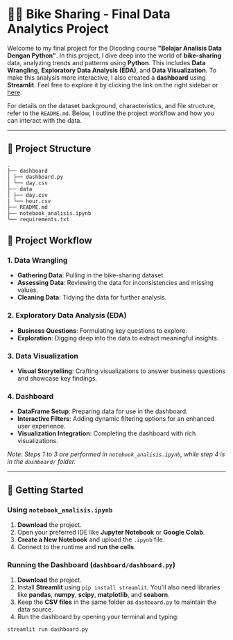 # 🚴‍♂️ Bike Sharing - Final Data Analytics Project

Welcome to my final project for the Dicoding course **"Belajar Analisis Data Dengan Python"**. In this project, I dive deep into the world of **bike-sharing** data, analyzing trends and patterns using **Python**. This includes **Data Wrangling**, **Exploratory Data Analysis (EDA)**, and **Data Visualization**. To make this analysis more interactive, I also created a **dashboard** using **Streamlit**. Feel free to explore it by clicking the link on the right sidebar or [here](https://bike-sharing-syahrial.streamlit.app/).

For details on the dataset background, characteristics, and file structure, refer to the `README.md`. Below, I outline the project workflow and how you can interact with the data.

---

## 📂 Project Structure

```
.
├── dashboard
│ ├── dashboard.py
│ └── day.csv
├── data
│ ├── day.csv
| └── hour.csv
├── README.md
├── notebook_analisis.ipynb
└── requirements.txt

```

## 🔄 Project Workflow

### 1. Data Wrangling

- **Gathering Data**: Pulling in the bike-sharing dataset.
- **Assessing Data**: Reviewing the data for inconsistencies and missing values.
- **Cleaning Data**: Tidying the data for further analysis.

### 2. Exploratory Data Analysis (EDA)

- **Business Questions**: Formulating key questions to explore.
- **Exploration**: Digging deep into the data to extract meaningful insights.

### 3. Data Visualization

- **Visual Storytelling**: Crafting visualizations to answer business questions and showcase key findings.

### 4. Dashboard

- **DataFrame Setup**: Preparing data for use in the dashboard.
- **Interactive Filters**: Adding dynamic filtering options for an enhanced user experience.
- **Visualization Integration**: Completing the dashboard with rich visualizations.

_Note: Steps 1 to 3 are performed in `notebook_analisis.ipynb`, while step 4 is in the `dashboard/` folder._

---

## 🚀 Getting Started

### Using `notebook_analisis.ipynb`

1. **Download** the project.
2. Open your preferred IDE like **Jupyter Notebook** or **Google Colab**.
3. **Create a New Notebook** and upload the `.ipynb` file.
4. Connect to the runtime and **run the cells**.

### Running the Dashboard (`dashboard/dashboard.py`)

1. **Download** the project.
2. Install **Streamlit** using `pip install streamlit`. You'll also need libraries like **pandas**, **numpy**, **scipy**, **matplotlib**, and **seaborn**.
3. Keep the **CSV files** in the same folder as `dashboard.py` to maintain the data source.
4. Run the dashboard by opening your terminal and typing:

```bash
streamlit run dashboard.py
```
